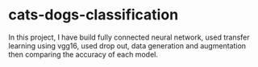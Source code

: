 # cats-dogs-classification

In this project, I have build fully connected neural network, used transfer learning using vgg16, used drop out, data generation and  augmentation then comparing the accuracy of each model.

